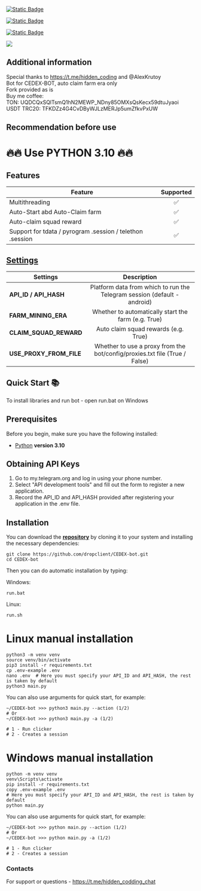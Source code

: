 [![Static Badge](https://img.shields.io/badge/Telegram-Channel-Link?style=for-the-badge&logo=Telegram&logoColor=white&logoSize=auto&color=blue)](https://t.me/hidden_coding)

[![Static Badge](https://img.shields.io/badge/Telegram-Chat-yes?style=for-the-badge&logo=Telegram&logoColor=white&logoSize=auto&color=blue)](https://t.me/hidden_codding_chat)

[![Static Badge](https://img.shields.io/badge/Telegram-Bot%20Link-Link?style=for-the-badge&logo=Telegram&logoColor=white&logoSize=auto&color=blue)](https://t.me/cedex_tap_bot?start=1717782181979387)

<img src="https://github.com/user-attachments/assets/24e85de0-0a00-43ba-a59c-a0030accf47e"/><br>
## Additional information  
Special thanks to https://t.me/hidden_coding and @AlexKrutoy  
Bot for CEDEX-BOT, auto claim farm era only  
Fork provided as is  
Buy me coffee:  
TON: UQDCQxSQlTsmQ1hN2MEWP_NDny85OMXsQsKecx59dtuJyaoi  
USDT TRC20: TFKDZz4G4CvDByWJLzMERJp5umZfkvPxUW  

## Recommendation before use

# 🔥🔥 Use PYTHON 3.10 🔥🔥

## Features  
| Feature                                                     | Supported  |
|---------------------------------------------------------------|:----------------:|
| Multithreading                                                |        ✅        |
| Auto-Start abd Auto-Claim farm                                |        ✅        |
| Auto-claim squad reward                                       |        ✅        |
| Support for tdata / pyrogram .session / telethon .session     |        ✅        |


## [Settings](https://github.com/https://github.com/404)
| Settings | Description |
|--------------------------|:---------------------------------------------------------------------------------------------:|
| **API_ID / API_HASH**    | Platform data from which to run the Telegram session (default - android)                     |
| **FARM_MINING_ERA**      | Whether to automatically start the farm (e.g. True)                                          |                                
| **CLAIM_SQUAD_REWARD**   | Auto claim squad rewards (e.g. True)                                                         |
| **USE_PROXY_FROM_FILE**  | Whether to use a proxy from the bot/config/proxies.txt file (True / False)                   |

## Quick Start 📚

To install libraries and run bot - open run.bat on Windows

## Prerequisites
Before you begin, make sure you have the following installed:
- [Python](https://www.python.org/downloads/) **version 3.10**

## Obtaining API Keys
1. Go to my.telegram.org and log in using your phone number.
2. Select "API development tools" and fill out the form to register a new application.
3. Record the API_ID and API_HASH provided after registering your application in the .env file.

## Installation
You can download the [**repository**](https://github.com/dropclient/CEDEX-bot/) by cloning it to your system and installing the necessary dependencies:
```shell
git clone https://github.com/dropclient/CEDEX-bot.git
cd CEDEX-bot
```

Then you can do automatic installation by typing:

Windows:
```shell
run.bat
```

Linux:
```shell
run.sh
```

# Linux manual installation
```shell
python3 -m venv venv
source venv/bin/activate
pip3 install -r requirements.txt
cp .env-example .env
nano .env  # Here you must specify your API_ID and API_HASH, the rest is taken by default
python3 main.py
```

You can also use arguments for quick start, for example:
```shell
~/CEDEX-bot >>> python3 main.py --action (1/2)
# Or
~/CEDEX-bot >>> python3 main.py -a (1/2)

# 1 - Run clicker
# 2 - Creates a session
```

# Windows manual installation
```shell
python -m venv venv
venv\Scripts\activate
pip install -r requirements.txt
copy .env-example .env
# Here you must specify your API_ID and API_HASH, the rest is taken by default
python main.py
```

You can also use arguments for quick start, for example:
```shell
~/CEDEX-bot >>> python main.py --action (1/2)
# Or
~/CEDEX-bot >>> python main.py -a (1/2)

# 1 - Run clicker
# 2 - Creates a session
```




### Contacts

For support or questions - https://t.me/hidden_codding_chat

